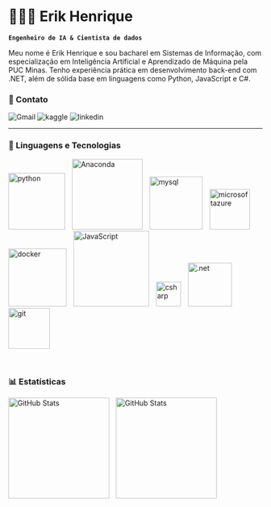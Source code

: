 # 👩🏻‍💻 Erik Henrique

**`Engenheiro de IA & Cientista de dados`**

Meu nome é Erik Henrique e sou bacharel em Sistemas de Informação, com especialização
em Inteligência Artificial e Aprendizado de Máquina pela PUC Minas. Tenho experiência
prática em desenvolvimento back-end com .NET, além de sólida base em linguagens como
Python, JavaScript e C#.

### 📱 Contato

<p align="left">
    <a href="mailto:erickhenrique110410@gmail.com" style="text-decoration:none;">
        <img 
            alt="Gmail" 
            title="Gmail" 
            src="https://img.shields.io/badge/Gmail-D14836?style=for-the-badge&logo=gmail&logoColor=white"
            text-decoration: none;
        />
    </a>
    <a href="https://www.kaggle.com/erikhen" style="text-decoration:none;">
        <img 
            alt="kaggle" 
            title="kaggle" 
            src="https://img.shields.io/badge/Kaggle-035a7d?style=for-the-badge&logo=kaggle&logoColor=white"
            text-decoration: none;
        />
    </a> 
    <a href="https://www.linkedin.com/in/erikhenn/" style="text-decoration:none;">
        <img 
            alt="linkedin" 
            title="linkedin" 
            style="text-decoration: none;"
            src="https://img.shields.io/badge/linkedin-%230077B5.svg?style=for-the-badge&logo=linkedin&logoColor=white"
            text-decoration: none;
        />
    </a>
    </a>
</p>

---


### 🤖 Linguagens e Tecnologias

<img 
    alt="python" 
    title="python"
    width="112px" 
    style="padding-right: 10px;" 
    src="https://img.shields.io/badge/python-3670A0?style=for-the-badge&logo=python&logoColor=ffdd54" 
/>
<img 
    alt="Anaconda" 
    title="Anaconda"
    width="140px" 
    style="padding-right: 10px;" 
    src="https://img.shields.io/badge/Anaconda-%2344A833.svg?style=for-the-badge&logo=anaconda&logoColor=white" 
/>
<img 
    alt="mysql"
    title="mysql" 
    width="105px" 
    style="padding-right: 10px;" 
    src="https://img.shields.io/badge/mysql-4479A1.svg?style=for-the-badge&logo=mysql&logoColor=white" 
/>
<img 
    alt="microsoftazure"
    title="microsoftazure" 
    width="80px" 
    style="padding-right: 10px;" 
    src="https://img.shields.io/badge/azure-%230072C6.svg?style=for-the-badge&logo=microsoftazure&logoColor=white" 
/>
<img 
    alt="docker" 
    title="docker"
    width="115px" 
    style="padding-right: 10px;" 
    src="https://img.shields.io/badge/docker-%230db7ed.svg?style=for-the-badge&logo=docker&logoColor=white" 
/>
<img 
    alt="JavaScript" 
    title="JavaScript"
    width="150px" 
    style="padding-right: 10px;" 
    src="https://img.shields.io/badge/javascript-%23323330.svg?style=for-the-badge&logo=javascript&logoColor=%23F7DF1E" 
/>
<img
    alt="csharp"
    title="csharp" 
    width="49px" 
    style="padding-right: 10px;" 
    src="https://img.shields.io/badge/c%23-%23239120.svg?style=for-the-badge&logo=csharp&logoColor=white" 
/>
<img 
    alt=".net"
    title=".net" 
    width="87px" 
    style="padding-right: 10px;" 
    src="https://img.shields.io/badge/.NET-5C2D91?style=for-the-badge&logo=.net&logoColor=white" 
/>
<img 
    alt="git" 
    title="git"
    width="81.5px" 
    style="padding-right: 10px;" 
    src="https://img.shields.io/badge/git-%23F05033.svg?style=for-the-badge&logo=git&logoColor=white" 
/>

<br/>


### 📊 Estatísticas

<p>
  <img 
    align="left" 
    alt="GitHub Stats" 
    height="200" 
    style="padding-right: 10px;" 
    src="https://github-readme-stats.vercel.app/api?username=ErickHen&show_icons=true&theme=merko&include_all_commits=true&locale=pt-br" 
  />

<img 
      align="left" 
      alt="GitHub Stats" 
      height="200" 
      src="https://github-readme-stats.vercel.app/api/top-langs/?username=ErickHen&theme=merko&layout=compact&custom_title=Tecnologias&langs_count=9" 
  />

<br/>
<br/>

